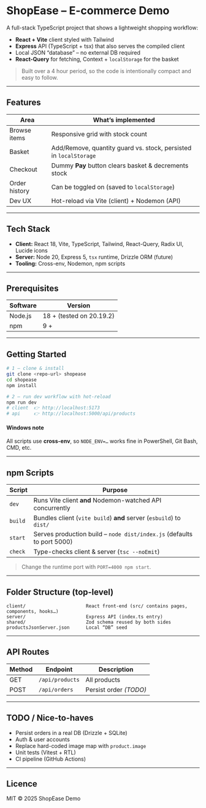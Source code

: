 # ShopEase – E-commerce Demo

A full-stack TypeScript project that shows a lightweight shopping workflow:

* **React + Vite** client styled with Tailwind
* **Express** API (TypeScript + tsx) that also serves the compiled client
* Local JSON “database” – no external DB required
* **React-Query** for fetching, Context + `localStorage` for the basket

> Built over a 4 hour period, so the code is intentionally compact and easy to follow.

---

## Features

| Area          | What’s implemented                                                |
| ------------- | ----------------------------------------------------------------- |
| Browse items  | Responsive grid with stock count                                  |
| Basket        | Add/Remove, quantity guard vs. stock, persisted in `localStorage` |
| Checkout      | Dummy **Pay** button clears basket & decrements stock             |
| Order history | Can be toggled on (saved to `localStorage`)                       |
| Dev UX        | Hot-reload via Vite (client) + Nodemon (API)                      |

---

## Tech Stack

* **Client:** React 18, Vite, TypeScript, Tailwind, React-Query, Radix UI, Lucide icons
* **Server:** Node 20, Express 5, `tsx` runtime, Drizzle ORM (future)
* **Tooling:** Cross-env, Nodemon, npm scripts

---

## Prerequisites

| Software | Version                  |
| -------- | ------------------------ |
| Node.js  | 18 + (tested on 20.19.2) |
| npm      | 9 +                      |

---

## Getting Started

```bash
# 1 – clone & install
git clone <repo-url> shopease
cd shopease
npm install

# 2 – run dev workflow with hot-reload
npm run dev
# client  👉 http://localhost:5173
# api     👉 http://localhost:5000/api/products
```

#### Windows note

All scripts use **cross-env**, so `NODE_ENV=…` works fine in PowerShell, Git Bash, CMD, etc.

---

## npm Scripts

| Script  | Purpose                                                                |
| ------- | ---------------------------------------------------------------------- |
| `dev`   | Runs Vite client **and** Nodemon-watched API concurrently              |
| `build` | Bundles client (`vite build`) **and** server (`esbuild`) to `dist/`    |
| `start` | Serves production build – `node dist/index.js` (defaults to port 5000) |
| `check` | Type-checks client & server (`tsc --noEmit`)                           |

> Change the runtime port with `PORT=4000 npm start`.

---

## Folder Structure (top-level)

```
client/                      React front-end (src/ contains pages, components, hooks…)
server/                      Express API (index.ts entry)
shared/                      Zod schema reused by both sides
productsJsonServer.json      Local “DB” seed
```

---

## API Routes

| Method | Endpoint        | Description            |
| ------ | --------------- | ---------------------- |
| GET    | `/api/products` | All products           |
| POST   | `/api/orders`   | Persist order *(TODO)* |

---

## TODO / Nice-to-haves

* Persist orders in a real DB (Drizzle + SQLite)
* Auth & user accounts
* Replace hard-coded image map with `product.image`
* Unit tests (Vitest + RTL)
* CI pipeline (GitHub Actions)

---

## Licence

MIT © 2025 ShopEase Demo
